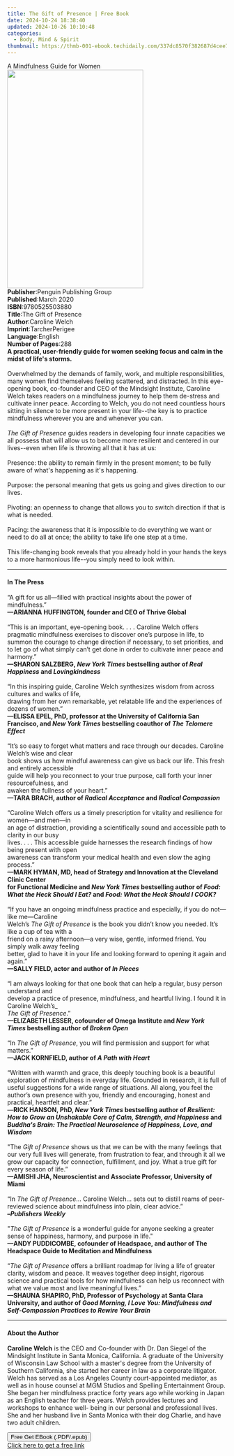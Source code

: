 ```yaml
---
title: The Gift of Presence | Free Book
date: 2024-10-24 18:38:40
updated: 2024-10-26 10:10:48
categories:
  - Body, Mind & Spirit
thumbnail: https://thmb-001-ebook.techidaily.com/337dc8570f382687d4cee7afc0c804ee7ab1adb295df4108366010387b88f4e0.jpg
---
```

<main id="book-container">
  <div class="flex flex-col">
    <div class="book-brief flex-1 py-6 px-4 sm:p-6 md:py-10 md:px-8">
      <!-- brief-->
      <div class="book-brief-main">A Mindfulness Guide for Women</div>
    </div>
    <div
      class="book-meta-info flex-1 grid gap-4 col-start-1 col-end-3 row-start-1 sm:mb-6 sm:grid-cols-4 lg:gap-6 lg:col-start-2 lg:row-end-6 lg:row-span-6 lg:mb-0"
    >
      <div
        class="book-meta-info-left place-content-center mt-4 p-4 text-sm leading-6 col-start-2 col-span-2 dark:text-slate-400"
      >
        <img
          class="w-full h-500 object-cover rounded-lg sm:h-255 sm:col-span-2 lg:col-span-full"
          src="https://img-001-ebook.techidaily.com/a87c8e60bfa811c82d1970252651bab5964f63abb8574c9d9bbec6235ee2bd26.jpg"
          alt=""
          width="312"
          height="500"
        />
      </div>
      <div
        class="book-meta-info-right mt-2 col-start-1 row-start-2 col-span-3 self-center"
      >
        <!-- meta data  -->
        <div class="flex flex-col px-4 md:px-8">
          <div class="flex-1">
            <strong>Publisher</strong>:<span class="px-2"
              >Penguin Publishing Group</span
            >
          </div>
          <div class="flex-1">
            <strong>Published</strong>:<span class="px-2">March 2020</span>
          </div>
          <div class="flex-1">
            <strong>ISBN</strong>:<span class="px-2">9780525503880</span>
          </div>
          <div class="flex-1">
            <strong>Title</strong>:<span class="px-2"
              >The Gift of Presence</span
            >
          </div>
          <div class="flex-1">
            <strong>Author</strong>:<span class="px-2">Caroline Welch</span>
          </div>
          <div class="flex-1">
            <strong>Imprint</strong>:<span class="px-2">TarcherPerigee</span>
          </div>
          <div class="flex-1">
            <strong>Language</strong>:<span class="px-2">English</span>
          </div>
          <div class="flex-1">
            <strong>Number of Pages</strong>:<span class="px-2">288</span>
          </div>
        </div>
      </div>
    </div>
    <div class="book-description flex-1 py-6 px-4 sm:p-6 md:py-10 md:px-8">
      <div class="book-description-main">
        <div accordion-content="" id="description">
          <b
            ><b
              >A practical, user-friendly guide for women seeking focus and calm
              in the midst of life's storms.</b
            ></b
          ><br /><br />Overwhelmed by the demands of family, work, and multiple
          responsibilities, many women find themselves feeling scattered, and
          distracted. In this eye-opening book, co-founder and CEO of the
          Mindsight Institute, Caroline Welch takes readers on a mindfulness
          journey to help them de-stress and cultivate inner peace. According to
          Welch, you do not need countless hours sitting in silence to be more
          present in your life--the key is to practice mindfulness wherever you
          are and whenever you can.<br /><br /><i>The Gift of Presence</i
          >&nbsp;guides readers in developing four innate capacities we all
          possess that will allow us to become more resilient and centered in
          our lives--even when life is throwing all that it has at us:<br /><br />Presence:
          the ability to remain firmly in the present moment; to be fully aware
          of what's happening as it's happening.<br /><br />Purpose: the
          personal meaning that gets us going and gives direction to our
          lives.<br /><br />Pivoting: an openness to change that allows you to
          switch direction if that is what is needed.<br /><br />Pacing: the
          awareness that it is impossible to do everything we want or need to do
          all at once; the ability to take life one step at a time.<br /><br />This
          life-changing book reveals that you already hold in your hands the
          keys to a more harmonious life--you simply need to look within.
        </div>
        <div class="accordion-fader"></div>
      </div>
    </div>
    <div class="book-excerpts flex-1 py-6 px-4 sm:p-6 md:py-10 md:px-8">
      <!-- excerpts-->
      <div class="book-excerpts-main">
        <hr />
        <h4 class="placeholder placeholder-heading">
          <span>In The Press</span>
        </h4>
        <p>
          “A gift for us all—filled with practical insights about the power of
          mindfulness.”<br /><b
            >—ARIANNA HUFFINGTON, founder and CEO of Thrive Global<br /></b
          ><br />“This is an important, eye-opening book. . . . Caroline Welch
          offers pragmatic mindfulness exercises to discover one’s purpose in
          life, to summon the courage to change direction if necessary, to set
          priorities, and to let go of what simply can’t get done in order to
          cultivate inner peace and harmony.”<br /><b
            >—SHARON SALZBERG,&nbsp;<i>New York Times</i> bestselling author of
            <i>Real Happiness</i> and <i>Lovingkindness</i><br /></b
          ><br />“In this inspiring guide, Caroline Welch synthesizes wisdom
          from across cultures and walks of life,<br />drawing from her own
          remarkable, yet relatable life and the experiences of dozens of
          women.”<br /><b
            >—ELISSA EPEL, PhD, professor at the University of California San
            Francisco, and&nbsp;<i>New York Times&nbsp;</i>bestselling coauthor
            of&nbsp;<i>The Telomere Effect</i></b
          ><br /><i>&nbsp;</i><br />“It’s so easy to forget what matters and
          race through our decades. Caroline Welch’s wise and clear<br />book
          shows us how mindful awareness can give us back our life. This fresh
          and entirely accessible<br />guide will help you reconnect to your
          true purpose, call forth your inner resourcefulness, and<br />awaken
          the fullness of your heart.”<br /><b
            >—TARA BRACH, author of&nbsp;<i>Radical Acceptance&nbsp;</i
            >and&nbsp;<i>Radical Compassion</i></b
          ><br /><i>&nbsp;</i><br />“Caroline Welch offers us a timely
          prescription for vitality and resilience for women—and men—in<br />an
          age of distraction, providing a scientifically sound and accessible
          path to clarity in our busy<br />lives. . . . This accessible guide
          harnesses the research findings of how being present with open<br />awareness
          can transform your medical health and even slow the aging process.”<br /><b
            >—MARK HYMAN, MD, head of Strategy and Innovation at the Cleveland
            Clinic Center<br />for Functional Medicine and&nbsp;<i
              >New York Times&nbsp;</i
            >bestselling author of&nbsp;<i
              >Food: What the Heck Should I Eat?&nbsp;</i
            >and&nbsp;<i>Food: What the Heck Should I COOK?</i></b
          ><br /><i>&nbsp;</i><br />“If you have an ongoing mindfulness practice
          and especially, if you do not—like me—Caroline<br />Welch’s&nbsp;<i
            >The Gift of Presence&nbsp;</i
          >is the book you didn’t know you needed. It’s like a cup of tea with
          a<br />friend on a rainy afternoon—a very wise, gentle, informed
          friend. You simply walk away feeling<br />better, glad to have it in
          your life and looking forward to opening it again and again.”<br /><b
            >—SALLY FIELD, actor and author of&nbsp;<i>In Pieces</i></b
          ><br /><i>&nbsp;</i><br />“I am always looking for that one book that
          can help a regular, busy person understand and<br />develop a practice
          of presence, mindfulness, and heartful living. I found it in Caroline
          Welch’s_<br /><i>The Gift of Presence</i>.”<br /><b
            >—ELIZABETH LESSER, cofounder of Omega Institute and&nbsp;<i
              >New York Times&nbsp;</i
            >bestselling author of&nbsp;<i>Broken Open</i></b
          ><br /><i>&nbsp;</i><br />“In&nbsp;<i>The Gift of Presence</i>, you
          will find permission and support for what matters.”<br /><b
            >—JACK KORNFIELD, author of&nbsp;<i
              >A Path with Heart<br /><br /></i></b
          >“Written with warmth and grace, this deeply touching book is a
          beautiful exploration of mindfulness in everyday life. Grounded in
          research, it is full of useful suggestions for a wide range of
          situations. All along, you feel the author’s own presence with you,
          friendly and encouraging, honest and practical, heartfelt and
          clear.”<br />—<b
            >RICK HANSON, PhD, <i>New York Times</i> bestselling author of
            <i
              >Resilient: How to Grow an Unshakable Core of Calm, Strength, and
              Happiness </i
            >and
            <i
              >Buddha's Brain: The Practical Neuroscience of Happiness, Love,
              and Wisdom</i
            ></b
          ><br /><br />"The <i>Gift of Presence</i> shows us that we can be with
          the many feelings that our very full lives will generate, from
          frustration to fear, and through it all we grow our capacity for
          connection, fulfillment, and joy. What a true gift for every season of
          life.”<br />
          <b
            >—AMISHI JHA, Neuroscientist and Associate Professor, University of
            Miami </b
          ><br /><br />“In&nbsp;<i>The Gift of Presence</i>… Caroline Welch…
          sets out to distill reams of peer-reviewed science about mindfulness
          into plain, clear advice.” <br />
          <b>–<i>Publishers Weekly</i></b
          ><br /><br />"<i>The Gift of Presence</i> is a wonderful guide for
          anyone seeking a greater sense of happiness, harmony, and purpose in
          life."<br />
          <b
            >—ANDY PUDDICOMBE, cofounder of Headspace, and author of The
            Headspace Guide to Meditation and Mindfulness</b
          ><br /><br />“<i>The Gift of Presence</i> offers a brilliant roadmap
          for living a life of greater clarity, wisdom and peace. It weaves
          together deep insight, rigorous science and practical tools for how
          mindfulness can help us reconnect with what we value most and live
          meaningful lives.”<br />
          <b
            >—SHAUNA SHAPIRO, PhD, Professor of Psychology at Santa Clara
            University, and author of
            <i
              >Good Morning, I Love You: Mindfulness and Self-Compassion
              Practices to Rewire Your Brain</i
            ></b
          >
        </p>
      </div>
    </div>
    <div class="book-about-author flex-1 py-6 px-4 sm:p-6 md:py-10 md:px-8">
      <!-- about author-->
      <div class="book-main-author-main">
        <hr />
        <h4 class="placeholder placeholder-heading">
          <span>About the Author</span>
        </h4>
        <p>
          <b> Caroline Welch</b> is the CEO and Co-founder with Dr. Dan Siegel
          of the Mindsight Institute in Santa Monica, California. A graduate of
          the University of Wisconsin Law School with a master's degree from the
          University of Southern California, she started her career in law as a
          corporate litigator. Welch has served as a Los Angeles County
          court-appointed mediator, as well as in house counsel at MGM Studios
          and Spelling Entertainment Group. She began her mindfulness practice
          forty years ago while working in Japan as an English teacher for three
          years. Welch provides lectures and workshops to enhance well- being in
          our personal and professional lives. She and her husband live in Santa
          Monica with their dog Charlie, and have two adult children.
        </p>
      </div>
    </div>
    <div class="book-free-get flex-1 py-6 px-4 sm:p-6 md:py-10 md:px-8">
      <button
        id="btn-free-get"
        class="bg-blue-500 hover:bg-blue-700 text-white font-bold py-2 px-4 rounded"
      >
        Free Get EBook (.PDF/.epub)
      </button>
      <div id="countdown-display" class="px-2 text-lg mt-2"></div>
      <a
        id="free-link"
        class="hidden bg-blue-500 hover:bg-blue-700 text-white font-bold py-2 px-4 rounded"
        href="https://www.ebooks.com/en-us/book/209775851/the-gift-of-presence/caroline-welch/"
        target="_blank"
        >Click here to get a free link</a
      >
    </div>
    <script>
      let countdownTime = 0;
      let countdownInterval = null;
      document
        .getElementById('btn-free-get')
        .addEventListener('click', startCountdown);
      function startCountdown() {
        countdownTime = new Date().getTime() + 60000 * 3;
        countdownInterval = setInterval(updateCountdown, 1000);
        document.getElementById('btn-free-get').disabled = true;
        document
          .getElementById('btn-free-get')
          .classList.add('bg-gray-500', 'cursor-not-allowed');
      }
      function updateCountdown() {
        let currentTime = new Date().getTime();
        let timeLeft = countdownTime - currentTime;
        let secondsLeft = Math.floor(timeLeft / 1000);
        document.getElementById('countdown-display').innerHTML =
          `Remaining time: ${secondsLeft} seconds.`;
        if (secondsLeft <= 0) {
          clearInterval(countdownInterval);
          document.getElementById('btn-free-get').classList.add('hidden');
          document.getElementById('free-link').classList.remove('hidden');
          document.getElementById('countdown-display').innerHTML = '';
        }
      }
    </script>
  </div>
</main>
